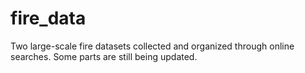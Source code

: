 # fire_data
 Two large-scale fire datasets collected and organized through online searches. Some parts are still being updated.
